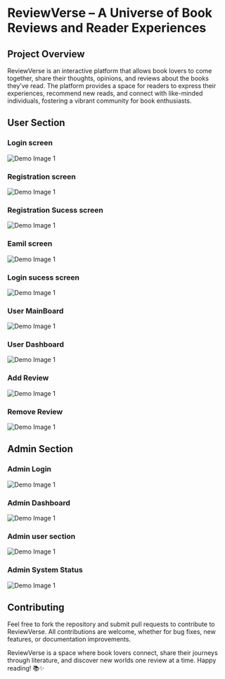 # ReviewVerse – A Universe of Book Reviews and Reader Experiences

## Project Overview
ReviewVerse is an interactive platform that allows book lovers to come together, share their thoughts, opinions, and reviews about the books they’ve read. The platform provides a space for readers to express their experiences, recommend new reads, and connect with like-minded individuals, fostering a vibrant community for book enthusiasts.

##

## User  Section 

### Login screen
![Demo Image 1](./DemoImages/login_1.png)

### Registration screen
![Demo Image 1](./DemoImages/registration_2.png)

### Registration Sucess screen
![Demo Image 1](./DemoImages/registration_3.png)

### Eamil screen
![Demo Image 1](./DemoImages/registrationemail_2_1.png)

### Login sucess screen
![Demo Image 1](./DemoImages/login_4.png)

### User MainBoard
![Demo Image 1](./DemoImages/mainpage_5.png)

### User Dashboard
![Demo Image 1](./DemoImages/userdashboard_6.png)

### Add Review
![Demo Image 1](./DemoImages/addreview_7.png)

### Remove Review
![Demo Image 1](./DemoImages/deletereview_8.png)

##

## Admin  Section 

### Admin Login
![Demo Image 1](./DemoImages/adminlogin_9.png)

### Admin Dashboard
![Demo Image 1](./DemoImages/admindash_10.png)

### Admin user section
![Demo Image 1](./DemoImages/admin_user11.png)

### Admin System Status
![Demo Image 1](./DemoImages/adminhealth12.png)

##




## Contributing
Feel free to fork the repository and submit pull requests to contribute to ReviewVerse. All contributions are welcome, whether for bug fixes, new features, or documentation improvements.



ReviewVerse is a space where book lovers connect, share their journeys through literature, and discover new worlds one review at a time. Happy reading! 📚✨
